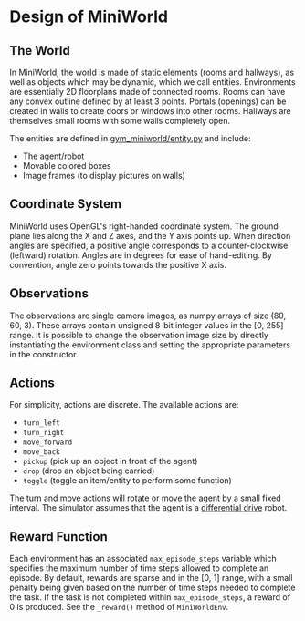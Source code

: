 # Design of MiniWorld

## The World

In MiniWorld, the world is made of static elements (rooms and hallways), as well as objects which may be dynamic, which we call entities. Environments are essentially 2D floorplans made of connected rooms. Rooms can have any convex outline defined by at least 3 points. Portals (openings) can be created in walls to create doors or windows into other rooms. Hallways are themselves small rooms with some walls completely open.

The entities are defined in [gym_miniworld/entity.py](/gym_miniworld/entity.py) and include:

- The agent/robot
- Movable colored boxes
- Image frames (to display pictures on walls)

## Coordinate System

MiniWorld uses OpenGL's right-handed coordinate system. The ground plane lies along the X and Z axes, and the Y axis points up. When direction angles are specified, a positive angle corresponds to a counter-clockwise (leftward) rotation. Angles are in degrees for ease of hand-editing. By convention, angle zero points towards the positive X axis.

## Observations

The observations are single camera images, as numpy arrays of size (80, 60, 3). These arrays contain unsigned 8-bit integer values in the [0, 255] range. It is possible to change the observation image size by directly instantiating the environment class and setting the appropriate
parameters in the constructor.

## Actions

For simplicity, actions are discrete. The available actions are:
- `turn_left`
- `turn_right`
- `move_forward`
- `move_back`
- `pickup` (pick up an object in front of the agent)
- `drop` (drop an object being carried)
- `toggle` (toggle an item/entity to perform some function)

The turn and move actions will rotate or move the agent by a small fixed interval. The simulator assumes that the agent is a [differential drive](https://groups.csail.mit.edu/drl/courses/cs54-2001s/diffdrive.html) robot.

## Reward Function

Each environment has an associated `max_episode_steps` variable which specifies the maximum number of time steps allowed to complete an episode. By default, rewards are sparse and in the [0, 1] range, with a small penalty being given based on the number of time steps needed to complete the task. If the task is not completed within `max_episode_steps`, a reward of 0 is produced. See the `_reward()` method of `MiniWorldEnv`.

